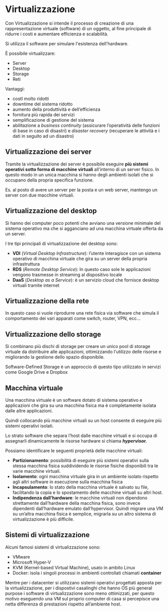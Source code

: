 ﻿# Virtualizzazione

Con Virtualizzazione si intende il processo di creazione di una rappresentazione virtuale (software) di un oggetto, al fine principale di ridurre i costi e aumentare efficienza e scalabilità.

Si utilizza il software per simulare l'esistenza dell'hardware.

È possibile virtualizzare:

- Server
- Desktop
- Storage
- Reti

Vantaggi:

- costI molto ridotti
- downtime del sistema ridotto
- aumento della produttività e dell’efficienza
- fornitura più rapida dei servizi
- semplificazione di gestione del sistema
- abilitazione a *business continuity* (assicurare l’operatività delle funzioni di base in caso di disastri) e *disaster recovery* (recuperare le attività e i dati in seguito ad un disastro)

## Virtualizzazione dei server

Tramite la virtualizzazione dei server è possibile eseguire **più sistemi operativi sotto forma di macchine virtuali** all’interno di un server fisico. In questo modo in un unica macchina si hanno degli ambienti isolati che si occupano della propria specifica funzione.

Es. al posto di avere un server per la posta e un web server, mantengo un server con due macchine virtuali.

## Virtualizzazione del desktop

Si hanno dei computer poco potenti che avviano una versione minimale del sistema operativo ma che si agganciano ad una macchina virtuale offerta da un server.

I tre tipi principali di virtualizzazione del desktop sono:

- **VDI** (*Virtual Desktop Infrastructure*): l’utente interagisce con un sistema operativo di macchina virtuale che gira su un server della propria infrastruttura
- **RDS** (*Remote Desktop Service*): In questo caso sole le applicazioni vengono trasmesse in streaming al dispositivo locale
- **DaaS** (*Desktop as a Service*): è un servizio cloud che fornisce desktop virtuali tramite internet

## Virtualizzazione della rete

In questo caso si vuole riprodurre una rete fisica via software che simula il comportamento dei vari apparati come switch, router, VPN, ecc…

## Virtualizzazione dello storage

Si combinano più dischi di storage per creare un unico pool di storage virtuale da distribuire alle applicazioni, ottimizzando l'utilizzo delle risorse e migliorando la gestione dello spazio disponibile.

Software-Defined Storage è un approccio di questo tipo utilizzato in servizi come Google Drive e Dropbox

## Macchina virtuale

Una macchina virtuale è un software dotato di sistema operativo e applicazioni che gira su una macchina fisica ma è completamente isolata dalle altre applicazioni.

Quindi collocando più macchine virtuali su un host consente di eseguire più sistemi operativi isolati.

Lo strato software che separa l’host dalle macchine virtuali e si occupa di assegnarli dinamicamente le risorse hardware si chiama ***hypervisor.***

Possiamo identificare le seguenti proprietà delle macchine virtuali:

- **Partizionamento**: possibilità di eseguire più sistemi operativi sulla stessa macchina fisica suddividendo le risorse fisiche disponibili tra le varie macchine virtuali.
- **Isolamento**: ogni macchina virtuale gira in un ambiente isolato rispetto agli altri software in esecuzione sulla macchina fisica
- **Incapsulamento**: lo stato della macchina virtuale è salvato su file, facilitando la copia e lo spostamento delle macchine virtuali su altri host.
- **Indipendenza dall’hardware**: le macchine virtuali non dipendono strettamente dall’hardware della macchina fisica, sono invece dipendenti dall’hardware emulato dall’hypervisor. Quindi migrare una VM su un’altra macchina fisica è semplice, migrarla su un altro sistema di virtualizzazione è più difficile.

## Sistemi di virtualizzazione

Alcuni famosi sistemi di virtualizzazione sono:

- VMware
- Microsoft Hyper-V
- KVM (Kernel-based Virtual Machine), usato in ambito Linux
- Docker: isola i singoli processi in ambienti controllati chiamati **container**

Mentre per i datacenter si utilizzano sistemi operativi progettati apposta per la virtualizzazione, per i dispostivi casalinghi che hanno OS più general purpose i software di virtualizzazione sono meno ottimizzati, per questo motivo eseguendo una VM sul proprio computer di casa si percepisce una netta differenza di prestazioni rispetto all’ambiente host.

